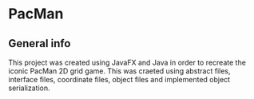 # PacMan


## General info
This project was created using JavaFX and Java in order to recreate the iconic PacMan 2D grid game. This was craeted using abstract files, interface files, coordinate files, object files and implemented object serialization. 
